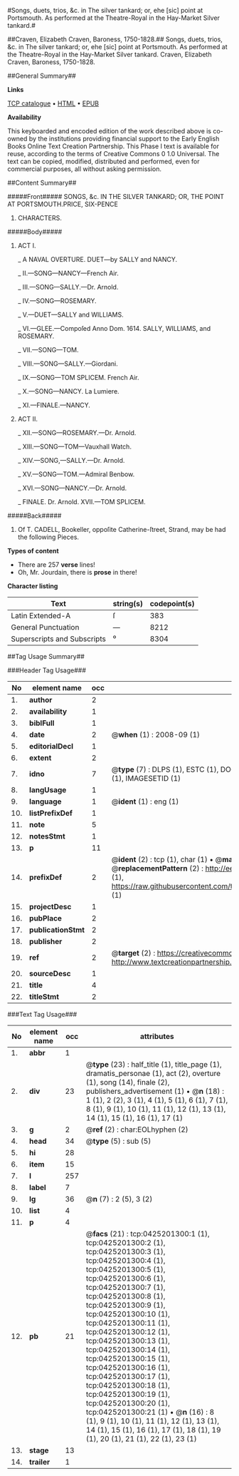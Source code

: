 #Songs, duets, trios, &c. in The silver tankard; or, ehe [sic] point at Portsmouth. As performed at the Theatre-Royal in the Hay-Market Silver tankard.#

##Craven, Elizabeth Craven, Baroness, 1750-1828.##
Songs, duets, trios, &c. in The silver tankard; or, ehe [sic] point at Portsmouth. As performed at the Theatre-Royal in the Hay-Market
Silver tankard.
Craven, Elizabeth Craven, Baroness, 1750-1828.

##General Summary##

**Links**

[TCP catalogue](http://www.ota.ox.ac.uk/tcp/)  • 
[HTML](http://tei.it.ox.ac.uk/tcp/Texts-HTML/free/004/004777285.html)  • 
[EPUB](http://tei.it.ox.ac.uk/tcp/Texts-EPUB/free/004/004777285.epub)

**Availability**

This keyboarded and encoded edition of the
	       work described above is co-owned by the institutions
	       providing financial support to the Early English Books
	       Online Text Creation Partnership. This Phase I text is
	       available for reuse, according to the terms of Creative
	       Commons 0 1.0 Universal. The text can be copied,
	       modified, distributed and performed, even for
	       commercial purposes, all without asking permission.


##Content Summary##

#####Front#####
SONGS, &c. IN THE SILVER TANKARD; OR, THE POINT AT PORTSMOUTH.PRICE, SIX-PENCE
1. CHARACTERS.

#####Body#####

1. ACT I.

    _ A NAVAL OVERTURE. DUET—by SALLY and NANCY.

    _ II.—SONG—NANCY—French Air.

    _ III.—SONG—SALLY.—Dr. Arnold.

    _ IV.—SONG—ROSEMARY.

    _ V.—DUET—SALLY and WILLIAMS.

    _ VI.—GLEE.—Compoſed Anno Dom. 1614. SALLY, WILLIAMS, and ROSEMARY.

    _ VII.—SONG—TOM.

    _ VIII.—SONG—SALLY.—Giordani.

    _ IX.—SONG—TOM SPLICEM. French Air.

    _ X.—SONG—NANCY. La Lumiere.

    _ XI.—FINALE.—NANCY.

1. ACT II.

    _ XII.—SONG—ROSEMARY.—Dr. Arnold.

    _ XIII.—SONG—TOM—Vauxhall Watch.

    _ XIV.—SONG,—SALLY.—Dr. Arnold.

    _ XV.—SONG—TOM.—Admiral Benbow.

    _ XVI.—SONG—NANCY.—Dr. Arnold.

    _ FINALE. Dr. Arnold. XVII.—TOM SPLICEM.

#####Back#####

1. Of T. CADELL, Bookeller, oppoſite Catherine-ſtreet, Strand, may be had the following Pieces.

**Types of content**

  * There are 257 **verse** lines!
  * Oh, Mr. Jourdain, there is **prose** in there!

**Character listing**


|Text|string(s)|codepoint(s)|
|---|---|---|
|Latin Extended-A|ſ|383|
|General Punctuation|—|8212|
|Superscripts             and Subscripts|⁰|8304|

##Tag Usage Summary##

###Header Tag Usage###

|No|element name|occ|attributes|
|---|---|---|---|
|1.|__author__|2||
|2.|__availability__|1||
|3.|__biblFull__|1||
|4.|__date__|2| @__when__ (1) : 2008-09 (1)|
|5.|__editorialDecl__|1||
|6.|__extent__|2||
|7.|__idno__|7| @__type__ (7) : DLPS (1), ESTC (1), DOCNO (1), TCP (1), GALEDOCNO (1), CONTENTSET (1), IMAGESETID (1)|
|8.|__langUsage__|1||
|9.|__language__|1| @__ident__ (1) : eng (1)|
|10.|__listPrefixDef__|1||
|11.|__note__|5||
|12.|__notesStmt__|1||
|13.|__p__|11||
|14.|__prefixDef__|2| @__ident__ (2) : tcp (1), char (1)  •  @__matchPattern__ (2) : ([0-9\-]+):([0-9IVX]+) (1), (.+) (1)  •  @__replacementPattern__ (2) : http://eebo.chadwyck.com/downloadtiff?vid=$1&page=$2 (1), https://raw.githubusercontent.com/textcreationpartnership/Texts/master/tcpchars.xml#$1 (1)|
|15.|__projectDesc__|1||
|16.|__pubPlace__|2||
|17.|__publicationStmt__|2||
|18.|__publisher__|2||
|19.|__ref__|2| @__target__ (2) : https://creativecommons.org/publicdomain/zero/1.0/ (1), http://www.textcreationpartnership.org/docs/. (1)|
|20.|__sourceDesc__|1||
|21.|__title__|4||
|22.|__titleStmt__|2||


###Text Tag Usage###

|No|element name|occ|attributes|
|---|---|---|---|
|1.|__abbr__|1||
|2.|__div__|23| @__type__ (23) : half_title (1), title_page (1), dramatis_personae (1), act (2), overture (1), song (14), finale (2), publishers_advertisement (1)  •  @__n__ (18) : 1 (1), 2 (2), 3 (1), 4 (1), 5 (1), 6 (1), 7 (1), 8 (1), 9 (1), 10 (1), 11 (1), 12 (1), 13 (1), 14 (1), 15 (1), 16 (1), 17 (1)|
|3.|__g__|2| @__ref__ (2) : char:EOLhyphen (2)|
|4.|__head__|34| @__type__ (5) : sub (5)|
|5.|__hi__|28||
|6.|__item__|15||
|7.|__l__|257||
|8.|__label__|7||
|9.|__lg__|36| @__n__ (7) : 2 (5), 3 (2)|
|10.|__list__|4||
|11.|__p__|4||
|12.|__pb__|21| @__facs__ (21) : tcp:0425201300:1 (1), tcp:0425201300:2 (1), tcp:0425201300:3 (1), tcp:0425201300:4 (1), tcp:0425201300:5 (1), tcp:0425201300:6 (1), tcp:0425201300:7 (1), tcp:0425201300:8 (1), tcp:0425201300:9 (1), tcp:0425201300:10 (1), tcp:0425201300:11 (1), tcp:0425201300:12 (1), tcp:0425201300:13 (1), tcp:0425201300:14 (1), tcp:0425201300:15 (1), tcp:0425201300:16 (1), tcp:0425201300:17 (1), tcp:0425201300:18 (1), tcp:0425201300:19 (1), tcp:0425201300:20 (1), tcp:0425201300:21 (1)  •  @__n__ (16) : 8 (1), 9 (1), 10 (1), 11 (1), 12 (1), 13 (1), 14 (1), 15 (1), 16 (1), 17 (1), 18 (1), 19 (1), 20 (1), 21 (1), 22 (1), 23 (1)|
|13.|__stage__|13||
|14.|__trailer__|1||
